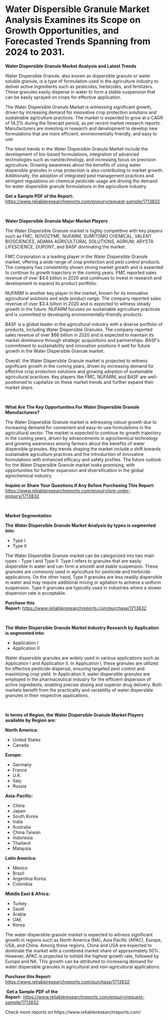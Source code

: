 <p><h1>Water Dispersible Granule Market Analysis Examines its Scope on Growth Opportunities, and Forecasted Trends Spanning from 2024 to 2031.</h1></p><p><strong>Water Dispersible Granule Market Analysis and Latest Trends</strong></p>
<p><p>Water Dispersible Granule, also known as dispersible granule or water soluble granule, is a type of formulation used in the agriculture industry to deliver active ingredients such as pesticides, herbicides, and fertilizers. These granules easily disperse in water to form a stable suspension that can be easily sprayed on crops for effective application.</p><p>The Water Dispersible Granule Market is witnessing significant growth, driven by increasing demand for innovative crop protection solutions and sustainable agriculture practices. The market is expected to grow at a CAGR of 14.2% during the forecast period, as per recent market research reports. Manufacturers are investing in research and development to develop new formulations that are more efficient, environmentally friendly, and easy to use.</p><p>The latest trends in the Water Dispersible Granule Market include the development of bio-based formulations, integration of advanced technologies such as nanotechnology, and increasing focus on precision agriculture. Growing awareness about the benefits of using water dispersible granules in crop protection is also contributing to market growth. Additionally, the adoption of integrated pest management practices and stringent regulations on chemical pesticide usage are driving the demand for water dispersible granule formulations in the agriculture industry.</p></p>
<p><strong>Get a Sample PDF of the Report:&nbsp;</strong> <a href="https://www.reliableresearchreports.com/enquiry/request-sample/1713832">https://www.reliableresearchreports.com/enquiry/request-sample/1713832</a></p>
<p>&nbsp;</p>
<p><strong>Water Dispersible Granule Major Market Players</strong></p>
<p><p>The Water Dispersible Granule market is highly competitive with key players such as FMC, NOVOZYME, NUFARM, SUMITOMO CHEMICAL, VALENT BIOSCIENCES, ADAMA AGRICULTURAL SOLUTIONS, AGRIUM, ARYSTA LIFESCIENCE, DUPONT, and BASF dominating the market.</p><p>FMC Corporation is a leading player in the Water Dispersible Granule market, offering a wide range of crop protection and pest control products. The company has consistently shown strong market growth and is expected to continue its growth trajectory in the coming years. FMC reported sales revenue of over $4.6 billion in 2020 and continues to invest in research and development to expand its product portfolio.</p><p>NUFARM is another key player in the market, known for its innovative agricultural solutions and wide product range. The company reported sales revenue of over $3.4 billion in 2020 and is expected to witness steady growth in the future. NUFARM focuses on sustainable agriculture practices and is committed to developing environmentally-friendly products.</p><p>BASF is a global leader in the agricultural industry with a diverse portfolio of products, including Water Dispersible Granules. The company reported sales revenue of over $66 billion in 2020 and is expected to maintain its market dominance through strategic acquisitions and partnerships. BASF’s commitment to sustainability and innovation positions it well for future growth in the Water Dispersible Granule market.</p><p>Overall, the Water Dispersible Granule market is projected to witness significant growth in the coming years, driven by increasing demand for effective crop protection solutions and growing adoption of sustainable agricultural practices. Key players like FMC, NUFARM, and BASF are well-positioned to capitalize on these market trends and further expand their market share.</p></p>
<p>&nbsp;</p>
<p><strong>What Are The Key Opportunities For Water Dispersible Granule Manufacturers?</strong></p>
<p><p>The Water Dispersible Granule market is witnessing robust growth due to increasing demand for convenient and easy-to-use formulations in the agricultural sector. The market is expected to continue its growth trajectory in the coming years, driven by advancements in agrochemical technology and growing awareness among farmers about the benefits of water dispersible granules. Key trends shaping the market include a shift towards sustainable agriculture practices and the introduction of innovative formulations with enhanced efficacy and safety profiles. The future outlook for the Water Dispersible Granule market looks promising, with opportunities for further expansion and diversification in the global agrochemical industry.</p></p>
<p><strong>Inquire or Share Your Questions If Any Before Purchasing This Report:</strong> <a href="https://www.reliableresearchreports.com/enquiry/pre-order-enquiry/1713832">https://www.reliableresearchreports.com/enquiry/pre-order-enquiry/1713832</a></p>
<p>&nbsp;</p>
<p><strong>Market Segmentation</strong></p>
<p><strong>The Water Dispersible Granule Market Analysis by types is segmented into:</strong></p>
<p><ul><li>Type I</li><li>Type II</li></ul></p>
<p><p>The Water Dispersible Granule market can be categorized into two main types - Type I and Type II. Type I refers to granules that are easily dispersible in water and can form a smooth and stable suspension. These granules are commonly used in agriculture for pesticide and herbicide applications. On the other hand, Type II granules are less readily dispersible in water and may require additional mixing or agitation to achieve a uniform suspension. Type II granules are typically used in industries where a slower dispersion rate is acceptable.</p></p>
<p><strong>Purchase this Report:&nbsp;</strong><a href="https://www.reliableresearchreports.com/purchase/1713832">https://www.reliableresearchreports.com/purchase/1713832</a></p>
<p>&nbsp;</p>
<p><strong>The Water Dispersible Granule Market Industry Research by Application is segmented into:</strong></p>
<p><ul><li>Application I</li><li>Application II</li></ul></p>
<p><p>Water dispersible granules are widely used in various applications such as Application I and Application II. In Application I, these granules are utilized for effective pesticide dispersal, ensuring targeted pest control and maximizing crop yield. In Application II, water dispersible granules are employed in the pharmaceutical industry for the efficient dispersion of active ingredients, enabling precise dosing and superior drug delivery. Both markets benefit from the practicality and versatility of water dispersible granules in their respective applications.</p></p>
<p>&nbsp;</p>
<p><strong>In terms of Region, the Water Dispersible Granule Market Players available by Region are:</strong></p>
<p>
    <p> <strong> North America: </strong>
        <ul>
            <li>United States</li>
            <li>Canada</li>
        </ul>
        </p> 
    <p> <strong> Europe: </strong>
        <ul>
            <li>Germany</li>
            <li>France</li>
            <li>U.K.</li>
            <li>Italy</li>
            <li>Russia</li>
        </ul>
        </p> 
    <p> <strong> Asia-Pacific: </strong>
        <ul>
            <li>China</li>
            <li>Japan</li>
            <li>South Korea</li>
            <li>India</li>
            <li>Australia</li>
            <li>China Taiwan</li>
            <li>Indonesia</li>
            <li>Thailand</li>
            <li>Malaysia</li>
        </ul>
        </p> 
    <p> <strong> Latin America: </strong>
        <ul>
            <li>Mexico</li>
            <li>Brazil</li>
            <li>Argentina Korea</li>
            <li>Colombia</li>
        </ul>
        </p> 
    <p> <strong> Middle East & Africa: </strong>
        <ul>
            <li>Turkey</li>
            <li>Saudi</li>
            <li>Arabia</li>
            <li>UAE</li>
            <li>Korea</li>
        </ul>
    </p>
    </p>
<p><p>The water dispersible granule market is expected to witness significant growth in regions such as North America (NA), Asia Pacific (APAC), Europe, USA, and China. Among these regions, China and USA are expected to dominate the market with a combined market share of approximately 50%. However, APAC is projected to exhibit the highest growth rate, followed by Europe and NA. This growth can be attributed to increasing demand for water dispersible granules in agricultural and non-agricultural applications.</p></p>
<p><strong>Purchase this Report: </strong><a href="https://www.reliableresearchreports.com/purchase/1713832">https://www.reliableresearchreports.com/purchase/1713832</a></p>
<p>&nbsp;<strong>Get a Sample PDF of the Report:&nbsp;&nbsp;</strong><a href="https://www.reliableresearchreports.com/enquiry/request-sample/1713832">https://www.reliableresearchreports.com/enquiry/request-sample/1713832</a></p>
<p><strong></strong></p>
<p>Check more reports on https://www.reliableresearchreports.com/</p>